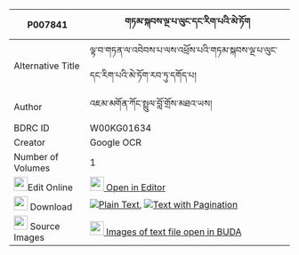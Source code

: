 |P007841|གཏམ་སྐབས་ལྔ་པ་ལུང་དང་རིག་པའི་མེ་ཏོག 
| --- | --- 
|Alternative Title |ལྟ་བ་གཏན་ལ་འབེབས་པ་ལས་འཕྲོས་པའི་གཏམ་སྐབས་ལྔ་པ་ལུང་དང་རིག་པའི་མེ་ཏོག་རབ་ཏུ་དགོད་པ།
|Author| འཇམ་མགོན་ཀོང་སྤྲུལ་བློ་གྲོས་མཐའ་ཡས།
|BDRC ID | W00KG01634
|Creator | Google OCR
|Number of Volumes| 1
|<img width="25" src="https://img.icons8.com/color/25/000000/edit-property.png">Edit Online| [<img width="25" src="https://avatars.githubusercontent.com/u/45091458?s=200&v=4"> Open in Editor](http://editor.openpecha.org/P007841)
|<img width="25" src="https://img.icons8.com/fluent/48/000000/download-2.png"/>  Download | [![](https://img.icons8.com/color/20/000000/txt.png)Plain Text](https://github.com/Openpecha/P007841/releases/download/v1/tam_kab_ngapa_lung_dang_rigpa__plain_P007841.zip), [![](https://img.icons8.com/color/20/000000/txt.png)Text with Pagination](https://github.com/Openpecha/P007841/releases/download/v1/tam_kab_ngapa_lung_dang_rigpa__pages_P007841.zip)
|<img width="25" src="https://img.icons8.com/plasticine/100/000000/pictures-folder.png"/>  Source Images | [<img width="25" src="https://library.bdrc.io/icons/BUDA-small.svg"> Images of text file open in BUDA](https://library.bdrc.io/show/bdr:W00KG01634)